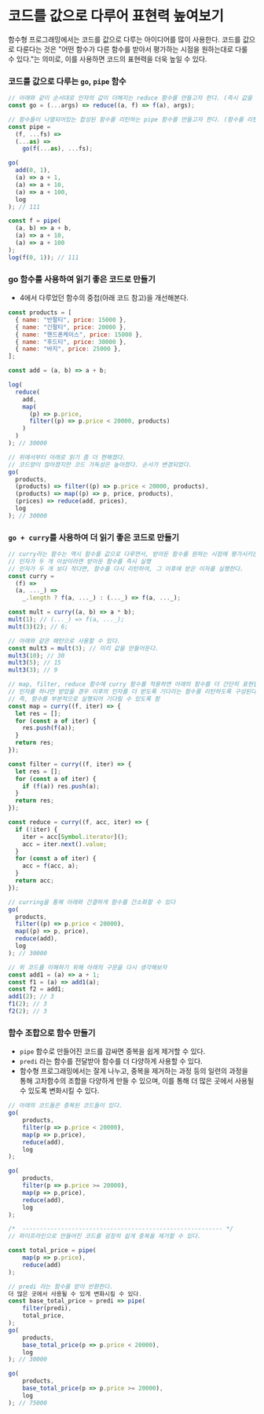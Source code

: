 ﻿# 코드를 값으로 다루어 표현력 높여보기

함수형 프로그래밍에서는 코드를 값으로 다루는 아이디어를 많이 사용한다.
코드를 값으로 다룬다는 것은 "어떤 함수가 다른 함수를 받아서 평가하는 시점을 원하는대로 다룰 수 있다."는 의미로, 이를 사용하면 코드의 표현력을 더욱 높일 수 있다.

### 코드를 값으로 다루는 `go`, `pipe` 함수

```jsx
// 아래와 같이 순서대로 인자의 값이 더해지는 reduce 함수를 만들고자 한다. (즉시 값을 평가한다)
const go = (...args) => reduce((a, f) => f(a), args);

// 함수들이 나열되어있는 합성된 함수를 리턴하는 pipe 함수를 만들고자 한다. (함수를 리턴한다)
const pipe =
  (f, ...fs) =>
  (...as) =>
    go(f(...as), ...fs);

go(
  add(0, 1),
  (a) => a + 1,
  (a) => a + 10,
  (a) => a + 100,
  log
); // 111

const f = pipe(
  (a, b) => a + b,
  (a) => a + 10,
  (a) => a + 100
);
log(f(0, 1)); // 111
```

### go 함수를 사용하여 읽기 좋은 코드로 만들기

- 4에서 다루었던 함수의 중첩(아래 코드 참고)을 개선해본다.

```jsx
const products = [
  { name: "반팔티", price: 15000 },
  { name: "긴팔티", price: 20000 },
  { name: "핸드폰케이스", price: 15000 },
  { name: "후드티", price: 30000 },
  { name: "바지", price: 25000 },
];

const add = (a, b) => a + b;

log(
  reduce(
    add,
    map(
      (p) => p.price,
      filter((p) => p.price < 20000, products)
    )
  )
); // 30000

// 위에서부터 아래로 읽기 좀 더 편해졌다.
// 코드양이 많아졌지만 코드 가독성은 높아졌다. 순서가 변경되었다.
go(
  products,
  (products) => filter((p) => p.price < 20000, products),
  (products) => map((p) => p, price, products),
  (prices) => reduce(add, prices),
  log
); // 30000
```

### `go + curry`를 사용하여 더 읽기 좋은 코드로 만들기

```jsx
// curry라는 함수는 역시 함수를 값으로 다루면서, 받아둔 함수를 원하는 시점에 평가시키는 함수이다.
// 인자가 두 개 이상이라면 받아둔 함수를 즉시 실행
// 인자가 두 개 보다 작다면, 함수를 다시 리턴하여, 그 이후에 받은 이자를 실행한다.
const curry =
  (f) =>
  (a, ..._) =>
    _.length ? f(a, ..._) : (..._) => f(a, ..._);

const mult = curry((a, b) => a * b);
mult(1); // (..._) => f(a, ..._);
mult(3)(2); // 6;

// 아래와 같은 패턴으로 사용할 수 있다.
const mult3 = mult(3); // 미리 값을 만들어둔다.
mult3(10); // 30
mult3(5); // 15
mult3(3); // 9

// map, filter, reduce 함수에 curry 함수를 적용하면 아래의 함수를 더 간단히 표현할 수 있다.
// 인자를 하나만 받았을 경우 이후의 인자를 더 받도록 기다리는 함수를 리턴하도록 구성된다.
// 즉, 함수를 부분적으로 실행되어 기다릴 수 있도록 함
const map = curry((f, iter) => {
  let res = [];
  for (const a of iter) {
    res.push(f(a));
  }
  return res;
});

const filter = curry((f, iter) => {
  let res = [];
  for (const a of iter) {
    if (f(a)) res.push(a);
  }
  return res;
});

const reduce = curry((f, acc, iter) => {
  if (!iter) {
    iter = acc[Symbol.iterator]();
    acc = iter.next().value;
  }
  for (const a of iter) {
    acc = f(acc, a);
  }
  return acc;
});

// curring을 통해 아래와 간결하게 함수를 간소화할 수 있다
go(
  products,
  filter((p) => p.price < 20000),
  map((p) => p, price),
  reduce(add),
  log
); // 30000

// 위 코드를 이해하기 위해 아래의 구문을 다시 생각해보자
const add1 = (a) => a + 1;
const f1 = (a) => add1(a);
const f2 = add1;
add1(2); // 3
f1(2); // 3
f2(2); // 3
```

### 함수 조합으로 함수 만들기

- `pipe` 함수로 만들어진 코드를 감싸면 중복을 쉽게 제거할 수 있다.
- `predi` 라는 함수를 전달받아 함수를 더 다양하게 사용할 수 있다.
- 함수형 프로그래밍에서는 잘게 나누고, 중복을 제거하는 과정 등의 일련의 과정을 통해 고차함수의 조합을 다양하게 만들 수 있으며, 이를 통해 더 많은 곳에서 사용될 수 있도록 변화시킬 수 있다.

```jsx
// 아래의 코드들은 중복된 코드들이 있다.
go(
	products,
	filter(p => p.price < 20000),
	map(p => p,price),
	reduce(add),
	log
);

go(
	products,
	filter(p => p.price >= 20000),
	map(p => p,price),
	reduce(add),
	log
);

/*  --------------------------------------------------------- */
// 파이프라인으로 만들어진 코드를 굉장히 쉽게 중복을 제거할 수 있다.

const total_price = pipe(
	map(p => p.price),
	reduce(add)
);

// predi 라는 함수를 받아 반환한다.
더 많은 곳에서 사용될 수 있게 변화시킬 수 있다.
const base_total_price = predi => pipe(
	filter(predi),
	total_price,
);
go(
	products,
	base_total_price(p => p.price < 20000),
	log
); // 30000

go(
	products,
	base_total_price(p => p.price >= 20000),
	log
); // 75000
```
